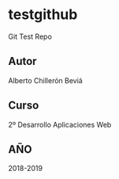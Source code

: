 # testgithub
Git Test Repo
## Autor
Alberto Chillerón Beviá

## Curso
2º Desarrollo Aplicaciones Web

## AÑO
2018-2019

